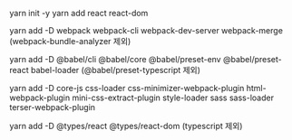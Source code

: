 yarn init -y
yarn add react react-dom

yarn add -D webpack webpack-cli webpack-dev-server webpack-merge
(webpack-bundle-analyzer 제외)

yarn add -D @babel/cli @babel/core @babel/preset-env @babel/preset-react babel-loader
(@babel/preset-typescript 제외)

yarn add -D core-js css-loader css-minimizer-webpack-plugin html-webpack-plugin mini-css-extract-plugin style-loader sass sass-loader terser-webpack-plugin

yarn add -D @types/react @types/react-dom 
(typescript 제외)